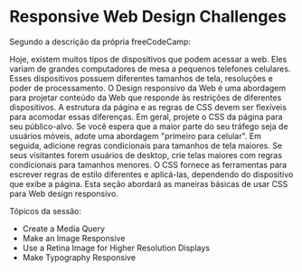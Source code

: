 # Responsive Web Design Challenges

Segundo a descrição da própria freeCodeCamp:

Hoje, existem muitos tipos de dispositivos que podem acessar a web. Eles variam de grandes computadores de mesa a pequenos telefones celulares. Esses dispositivos possuem diferentes tamanhos de tela, resoluções e poder de processamento. O Design responsivo da Web é uma abordagem para projetar conteúdo da Web que responde às restrições de diferentes dispositivos. A estrutura da página e as regras de CSS devem ser flexíveis para acomodar essas diferenças. Em geral, projete o CSS da página para seu público-alvo. Se você espera que a maior parte do seu tráfego seja de usuários móveis, adote uma abordagem "primeiro para celular". Em seguida, adicione regras condicionais para tamanhos de tela maiores. Se seus visitantes forem usuários de desktop, crie telas maiores com regras condicionais para tamanhos menores. O CSS fornece as ferramentas para escrever regras de estilo diferentes e aplicá-las, dependendo do dispositivo que exibe a página. Esta seção abordará as maneiras básicas de usar CSS para Web design responsivo.

Tópicos da sessão:
- Create a Media Query
- Make an Image Responsive
- Use a Retina Image for Higher Resolution Displays
- Make Typography Responsive
